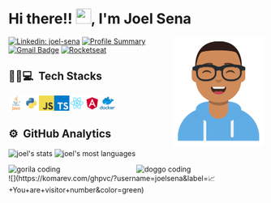 <h1 align="left">Hi there!! <img src="https://raw.githubusercontent.com/kaueMarques/kaueMarques/master/hi.gif" width="30px" height="30px">, I'm Joel Sena</h1>

<img align='right' src="/avatar.png" width="180px">

[![Linkedin: joel-sena](https://img.shields.io/badge/-Linkedin-blue?logo=Linkedin&logoColor=white&link=https://www.linkedin.com/in/joel-sena/)](https://www.linkedin.com/in/joel-sena/)
[![Profile Summary](https://img.shields.io/badge/-Profile%20Summary-222222?logo=ghost&logoColor=white&link=https://profile-summary-for-github.com/user/joelsena)](https://profile-summary-for-github.com/user/joelsena)
[![Gmail Badge](https://img.shields.io/badge/-joel.sena229@gmail.com-c14438?logo=Gmail&logoColor=white&link=mailto:joel.sena229@gmail.com)](mailto:joel.sena229@gmail.com)
[![Rocketseat](https://img.shields.io/badge/%F0%9F%9A%80-Rocketseat-blueviolet)](https://app.rocketseat.com.br/me/joel-sena-04942)


## 🐱‍👤💻 &nbsp;Tech Stacks
<img align="left" alt="Java" width="30px" src="https://raw.githubusercontent.com/github/explore/80688e429a7d4ef2fca1e82350fe8e3517d3494d/topics/java/java.png" />
<img align="left" alt="Python" width="30px" src="https://raw.githubusercontent.com/github/explore/80688e429a7d4ef2fca1e82350fe8e3517d3494d/topics/python/python.png" />
<img align="left" alt="JavaScript" width="30px" src="https://raw.githubusercontent.com/github/explore/80688e429a7d4ef2fca1e82350fe8e3517d3494d/topics/javascript/javascript.png" />
<img align="left" alt="TypeScript" width="30px" src="https://raw.githubusercontent.com/github/explore/80688e429a7d4ef2fca1e82350fe8e3517d3494d/topics/typescript/typescript.png" />
<img align="left" alt="React" width="30px" src="https://raw.githubusercontent.com/github/explore/80688e429a7d4ef2fca1e82350fe8e3517d3494d/topics/react/react.png" />
<img align="left" alt="Angular" width="30px" src="https://raw.githubusercontent.com/github/explore/80688e429a7d4ef2fca1e82350fe8e3517d3494d/topics/angular/angular.png" />
<img align="left" alt="Docker" width="30px" src="https://raw.githubusercontent.com/github/explore/80688e429a7d4ef2fca1e82350fe8e3517d3494d/topics/docker/docker.png" />

<br><br>

## ⚙️ &nbsp;GitHub Analytics

<p float="left">
<img width="400px" src="https://github-readme-stats.vercel.app/api?username=joelsena&show_icons=true&theme=dracula" alt="joel's stats"/>
<img width="400px" src="https://github-readme-stats.vercel.app/api/top-langs/?username=joelsena&layout=compact&theme=dracula" alt="joel's most languages"/>
</p>

<div style="display:flex">
<img alt="gorila coding" src="https://media.giphy.com/media/QNFhOolVeCzPQ2Mx85/giphy.gif" width="400px" >
<img alt="doggo coding" src="https://media1.giphy.com/media/Dh5q0sShxgp13DwrvG/giphy.gif?cid=ecf05e47c5myee4ysu72ssyh6oozkteg455w9ocmhtl5f14x&rid=giphy.gif&ct=g" width="400px" >
</div>
![](https://komarev.com/ghpvc/?username=joelsena&label=📈+You+are+visitor+number&color=green)
